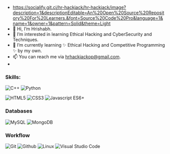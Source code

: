 - https://socialify.git.ci/hr-hackjack/hr-hackjack/image?description=1&descriptionEditable=An%20Open%20Source%20Repository%20For%20Learners.&font=Source%20Code%20Pro&language=1&name=1&owner=1&pattern=Solid&theme=Light
- 👋 Hi, I’m Hrishabh.
- 👀 I’m interested in learning Ethical Hacking and CyberSecurity and Techniques.
- 🌱 I’m currently learning ✨ Ethical Hacking and Competitive Programming ✨ by my own.
- 📫 You can reach me via hrhackjackop@gmail.com.
-

### Skills:

![C++](https://img.shields.io/badge/-C++-000000?style=flat-square&logo=cplusplus&logoColor=00599C)
![Python](https://img.shields.io/badge/Python-.py-orange)

![HTML5](https://img.shields.io/badge/-HTML5-000000?style=flat-square&logo=html5&logoColor=E34F26)
![CSS3](https://img.shields.io/badge/-CSS3-000000?style=flat-square&logo=css3&logoColor=1572B6)
![Javascript ES6+](https://img.shields.io/badge/-Javascript%20ES6+-000000?style=flat-square&logo=javascript)

### Databases
![MySQL](https://img.shields.io/badge/-MySQL-000000?style=flat-square&logo=mysql&logoColor=4479A1)
![MongoDB](https://img.shields.io/badge/-MongoDB-000000?style=flat-square&logo=mongodb&logoColor=47A248)

### Workflow
![Git](https://img.shields.io/badge/-Git-000000?style=flat-square&logo=git&logoColor=F05032)
![Github](https://img.shields.io/badge/-Github-000000?style=flat-square&logo=github&logoColor=white)
![Linux](https://img.shields.io/badge/-Arch%20Linux-000000?style=flat-square&logo=archlinux&logoColor=1793D1)
![Visual Studio Code](https://img.shields.io/badge/-Visual%20Studio%20Code-000000?style=flat-square&logo=visualstudiocode&logoColor=007ACC)
